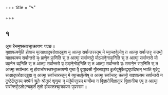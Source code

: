 +++
title = "५"

+++
## १
अ᳘थ हैनमुषस्तश्चा᳘क्रायणः पप्रछ॥  
या᳘ज्ञवल्क्ये᳘ति होवाच य᳘त्साक्षाद᳘परोक्षाद्ब्र᳘ह्म य᳘ आत्मा᳘ सर्वान्तरस्त᳘म् मे व्या᳘चक्ष्वे᳘त्येष᳘ त आत्मा᳘ सर्वान्तरः᳘ कतमो᳘ याज्ञवल्क्य सर्वान्तरो यः᳘ प्राणे᳘न प्रा᳘णिति स᳘ त आत्मा᳘ सर्वान्तरोॗ योऽपाने᳘नापा᳘निति स᳘ त आत्मा᳘ सर्वान्तरो यो व्या᳘नेन व्य᳘निति स᳘ त आत्मा᳘ सर्वान्तरो य᳘ उदाने᳘नोद᳘निति स᳘ त आत्मा᳘ सर्वान्तरो यः᳘ समाने᳘न सम᳘निति स᳘ त आत्मा᳘ सर्वान्तरः स᳘ होवाचोषस्तश्चा᳘क्रायणो य᳘था वै᳘ ब्रूया᳘दसौ गौ᳘रसाव᳘श्व इ᳘त्येव᳘मेॗवैतद्व्य᳘पदिष्टम् भवति य᳘देव᳘ साक्षाद᳘परोक्षाद्ब्र᳘ह्म य᳘ आत्मा᳘ सर्वान्तरस्त᳘म् मे व्या᳘चक्ष्वे᳘त्येष᳘ त आत्मा᳘ सर्वान्तरः᳘ कतमो᳘ याज्ञवल्क्य सर्वान्तरो न दृ᳘ष्टेर्द्रष्टा᳘रम् पश्येर्न श्रु᳘तेः श्रोता᳘रं शृणुया न᳘ मते᳘र्मन्ता᳘रम् मन्वीथा न वि᳘ज्ञातेर्विज्ञाता᳘रं वि᳘ज्ञानीया एष᳘ त आत्मा᳘ सर्वान्तरो᳘ऽतोऽन्यदा᳘र्तं त᳘तो होषस्तश्चा᳘क्रायण उ᳘परराम॥  